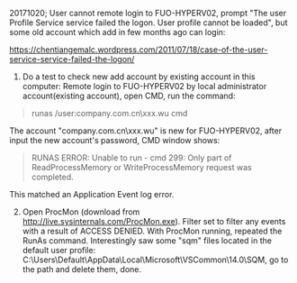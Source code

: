 20171020; User cannot remote login to FUO-HYPERV02, prompt "The user Profile Service service failed the logon. User profile cannot be loaded", but some old account which add in few months ago can login:

https://chentiangemalc.wordpress.com/2011/07/18/case-of-the-user-service-service-failed-the-logon/

1. Do a test to check new add account by existing account in this computer: Remote login to FUO-HYPERV02 by local administrator account(existing account), open CMD, run the command: 
> runas /user:company.com.cn\xxx.wu cmd

The account "company.com.cn\xxx.wu" is new for FUO-HYPERV02, after input the new account's password, CMD window shows: 

> RUNAS  ERROR: Unable to run - cmd
> 299: Only part of ReadProcessMemory or WriteProcessMemory request was completed.

This matched an Application Event log error.

2. Open ProcMon (download from http://live.sysinternals.com/ProcMon.exe). Filter set to filter any events with a result of ACCESS DENIED. With ProcMon running, repeated the RunAs command. Interestingly saw some "sqm" files located in the default user profile: C:\Users\Default\AppData\Local\Microsoft\VSCommon\14.0\SQM, go to the path and delete them, done.
